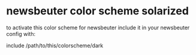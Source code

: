 newsbeuter color scheme solarized
===

to activate this color scheme for newsbeuter include it in your newsbeuter
config with:

include /path/to/this/colorscheme/dark
